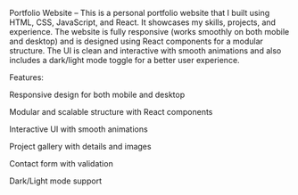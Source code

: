 Portfolio Website – This is a personal portfolio website that I built using HTML, CSS, JavaScript, and React. It showcases my skills, projects, and experience. The website is fully responsive (works smoothly on both mobile and desktop) and is designed using React components for a modular structure. The UI is clean and interactive with smooth animations and also includes a dark/light mode toggle for a better user experience.

Features:

Responsive design for both mobile and desktop

Modular and scalable structure with React components

Interactive UI with smooth animations

Project gallery with details and images

Contact form with validation

Dark/Light mode support
